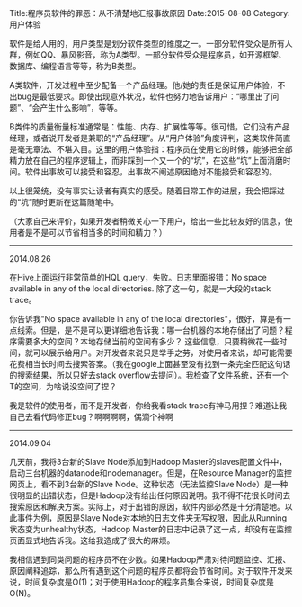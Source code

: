 Title:程序员软件的罪恶：从不清楚地汇报事故原因
Date:2015-08-08
Category:用户体验

软件是给人用的，用户类型是划分软件类型的维度之一。一部分软件受众是所有人群，例如QQ、暴风影音，称为A类型。一部分软件受众是程序员，如开源框架、数据库、编程语言等等，称为B类型。

A类软件，开发过程中至少配备一个产品经理。他/她的责任是保证用户体验，不出bug是最低要求。即使出现意外状况，软件也努力地告诉用户：“哪里出了问题”、“会产生什么影响”，等等。

B类件的质量衡量标准通常是：性能、内存、扩展性等等。很可惜，它们没有产品经理，或者说开发者是兼职的“产品经理”。从“用户体验”角度评判，这类软件简直是毫无章法、不堪入目。这里的用户体验指：程序员在使用它的时候，能够把全部精力放在自己的程序逻辑上，而非踩到一个又一个的“坑”，在这些“坑”上面消磨时间。软件出事故可以接受和容忍，出事故不阐述原因绝对不能接受和容忍的。

以上很笼统，没有事实让读者有真实的感受。随着日常工作的进展，我会把踩过的“坑”随时更新在这篇随笔中。

（大家自己来评价，如果开发者稍微关心一下用户，给出一些比较友好的信息，使用者是不是可以节省相当多的时间和精力？）

------

2014.08.26

在Hive上面运行非常简单的HQL query，失败。日志里面报错：No space available in any of the local directories.
	除了这一句，就是一大段的stack trace。

你告诉我"No space available in any of the local directories"，很好，算是有一点线索。但是，是不是可以更详细地告诉我：哪一台机器的本地存储出了问题？程序需要多大的空间？本地存储当前的空间有多少？ 这些信息，只要稍微花一些时间，就可以展示给用户。对开发者来说只是举手之劳，对使用者来说，却可能需要花费相当长时间去搜索答案。（我在google上面甚至没有找到一条完全匹配这句话的搜索结果，所以只好去stack overflow去提问）。我检查了文件系统，还有一个T的空间，为啥说没空间了捏？


我是软件的使用者，而不是开发者，你给我看stack trace有神马用捏？难道让我自己去看代码修正bug？啊啊啊啊，偶滴个神啊

------

2014.09.04

几天前，我将3台新的Slave Node添加到Hadoop Master的slaves配置文件中，启动三台机器的datanode和nodemanager。但是，在Resource Manager的监控网页上，看不到3台新的Slave Node。这种状态（无法监控Slave Node）是一种很明显的出错状态，但是Hadoop没有给出任何原因说明。我不得不花很长时间去搜索原因和解决方案。实际上，对于出错的原因，软件内部必然是十分清楚地。以此事件为例，原因是Slave Node对本地的日志文件夹无写权限，因此从Running状态变为unhealthy状态，Hadoop Master的日志中记录了这一点，却没有在监控页面显式地告诉我。这给我造成了很大的麻烦。

我相信遇到同类问题的程序员不在少数。如果Hadoop严肃对待问题监控、汇报、原因阐释追踪，那么所有遇到这个问题的程序员都将会节省时间。对于软件开发来说，时间复杂度是O(1)；对于使用Hadoop的程序员集合来说，时间复杂度是O(N)。